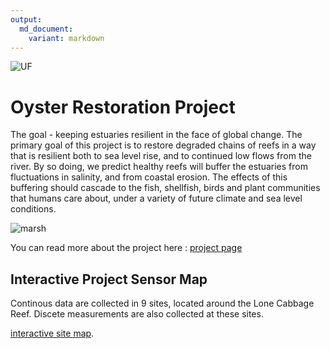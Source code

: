```yaml
---
output: 
  md_document:
    variant: markdown
---
```


![UF](http://branding.ifas.ufl.edu/media/brandingifasufledu/IFASWeb20132-300x99.png)

# Oyster Restoration Project


The goal - keeping estuaries resilient in the face of global change. The primary goal of this project is to restore degraded chains of reefs in a way that is resilient both to sea level rise, and to continued low flows from the river. By so doing, we predict healthy reefs will buffer the estuaries from fluctuations in salinity, and from coastal erosion. The effects of this buffering should cascade to the fish, shellfish, birds and plant communities that humans care about, under a variety of future climate and 
sea level conditions.

![marsh](http://www.wec.ufl.edu/oysterproject/i/header_oysters.jpg)

You can read more about the project here : 
[project page](http://www.wec.ufl.edu/oysterproject/restoration.php)

## Interactive Project Sensor Map 

Continous data are collected in 9 sites, located around the Lone Cabbage Reef. Discete measurements are also collected at these sites. 

[interactive site map](http://rpubs.com/oysterproject/projectmap). 



